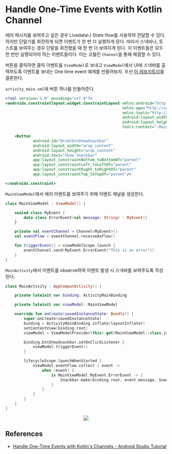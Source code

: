 # Handle One-Time Events with Kotlin Channel

에러 메시지를 보여주고 싶은 경우 Livedata나 State flow를 사용하여 전달할 수 있다. 하지만 단말기를 회전하게 되면 이벤트가 한 번 더 실행하게 된다. 따라서 스낵바나, 토스트를 보여주는 경우 단말을
회전했을 때 한 번 더 보여지게 된다. 이 이벤트들은 모두 한 번만 실행되어야 하는 이벤트들이다. 이는 코틀린 `Channel`을 통해 해결할 수 있다.

버튼을 클릭하면 클릭 이벤트를 `ViewModel`로 보내고 `ViewModel`에서 UI에 스낵바를 출력하도록 이벤트를 보내는 One time event 예제를 만들어보자.
우선 [이 레포지토리](https://github.com/philipplackner/KotlinChannels)를 클론한다.

`activity_main.xml`에 버튼 하나를 만들어준다.

```xml
<?xml version="1.0" encoding="utf-8"?>
<androidx.constraintlayout.widget.ConstraintLayout xmlns:android="http://schemas.android.com/apk/res/android"
                                                   xmlns:app="http://schemas.android.com/apk/res-auto"
                                                   xmlns:tools="http://schemas.android.com/tools"
                                                   android:layout_width="match_parent"
                                                   android:layout_height="match_parent"
                                                   tools:context=".MainActivity">

    <Button
            android:id="@+id/btnShowSnackbar"
            android:layout_width="wrap_content"
            android:layout_height="wrap_content"
            android:text="Show Snackbar"
            app:layout_constraintBottom_toBottomOf="parent"
            app:layout_constraintLeft_toLeftOf="parent"
            app:layout_constraintRight_toRightOf="parent"
            app:layout_constraintTop_toTopOf="parent"/>

</androidx.constraint>
```

`MainViewModel`에서 에러 이벤트를 보여주기 위해 이벤트 채널을 생성한다.

```kotlin
class MainViewModel : ViewModel() {

    sealed class MyEvent {
        data class ErrorEvent(val message: String) : MyEvent()
    }

    private val eventChannel = Channel<MyEvent>()
    val eventFlow = eventChannel.receiveAsFlow()

    fun triggerEvent() = viewModelScope.launch {
        eventChannel.send(MyEvent.ErrorEvent("This is an error"))
    }
}
```

`MainActivity`에서 이벤트를 observe하여 이벤트 발생 시 스낵바를 보여주도록 작성한다.

```kotlin
class MainActivity : AppCompatActivity() {

    private lateinit var binding: ActivityMainBinding

    private lateinit var viewModel: MainViewModel

    override fun onCreate(savedInstanceState: Bundle?) {
        super.onCreate(savedInstanceState)
        binding = ActivityMainBinding.inflate(layoutInflater)
        setContentView(binding.root)
        viewModel = ViewModelProvider(this).get(MainViewModel::class.java)

        binding.btnShowSnackbar.setOnClickListener {
            viewModel.triggerEvent()
        }

        lifecycleScope.launchWhenStarted {
            viewModel.eventFlow.collect { event ->
                when (event) {
                    is MainViewModel.MyEvent.ErrorEvent -> {
                        Snackbar.make(binding.root, event.message, Snackbar.LENGTH_LONG).show()
                    }
                }
            }
        }
    }
}
```

<div align="center">
<img src="img/result.gif">
</div>

## References

* [Handle One-Time Events with Kotlin's Channels - Android Studio Tutorial](https://www.youtube.com/watch?v=6v8iJDJdtMc)
